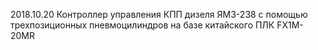 2018.10.20 Контроллер управления КПП дизеля ЯМЗ-238 с помощью трехпозиционных пневмоцилиндров на базе китайского ПЛК FX1M-20MR
